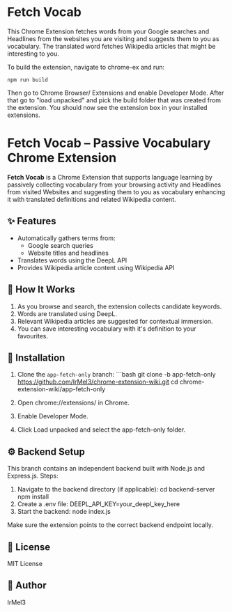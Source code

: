 # Fetch Vocab

This Chrome Extension fetches words from your Google searches and Headlines from the websites you are
visiting and suggests them to you as vocabulary.
The translated word fetches Wikipedia articles that might be interesting to you.

To build the extension, navigate to chrome-ex and run:

  ```
  npm run build
  ```

Then go to Chrome Browser/ Extensions and enable Developer Mode.
After that go to "load unpacked" and pick the build folder that was created from the extension.
You should now see the extension box in your installed extensions.


# Fetch Vocab – Passive Vocabulary Chrome Extension

**Fetch Vocab** is a Chrome Extension that supports language learning by passively collecting vocabulary from your browsing activity and Headlines from visited Websites and suggesting them to you as vocabulary enhancing it with translated definitions and related Wikipedia content.

## ✨ Features
- Automatically gathers terms from:
  - Google search queries
  - Website titles and headlines
- Translates words using the DeepL API
- Provides Wikipedia article content using Wikipedia API

## 🧠 How It Works
1. As you browse and search, the extension collects candidate keywords.
2. Words are translated using DeepL.
3. Relevant Wikipedia articles are suggested for contextual immersion.
4. You can save interesting vocabulary with it's definition to your favourites.

## 🚀 Installation

1. Clone the `app-fetch-only` branch:
       ```bash
       git clone -b app-fetch-only https://github.com/IrMel3/chrome-extension-wiki.git
       cd chrome-extension-wiki/app-fetch-only
2. Open chrome://extensions/ in Chrome.

3. Enable Developer Mode.

4. Click Load unpacked and select the app-fetch-only folder.

## ⚙️ Backend Setup

This branch contains an independent backend built with Node.js and Express.js.
Steps:

1. Navigate to the backend directory (if applicable):
    cd backend-server
    npm install
2. Create a .env file:
   DEEPL_API_KEY=your_deepl_key_here
3. Start the backend:
   node index.js

Make sure the extension points to the correct backend endpoint locally.
## 📄 License

MIT License

## 👤 Author

IrMel3





